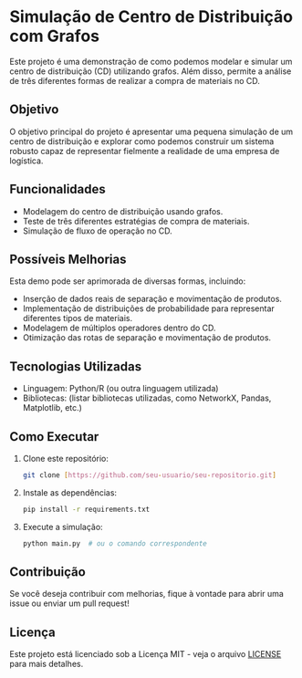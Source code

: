 # Simulação de Centro de Distribuição com Grafos

Este projeto é uma demonstração de como podemos modelar e simular um centro de distribuição (CD) utilizando grafos. Além disso, permite a análise de três diferentes formas de realizar a compra de materiais no CD.

## Objetivo
O objetivo principal do projeto é apresentar uma pequena simulação de um centro de distribuição e explorar como podemos construir um sistema robusto capaz de representar fielmente a realidade de uma empresa de logística.

## Funcionalidades
- Modelagem do centro de distribuição usando grafos.
- Teste de três diferentes estratégias de compra de materiais.
- Simulação de fluxo de operação no CD.

## Possíveis Melhorias
Esta demo pode ser aprimorada de diversas formas, incluindo:
- Inserção de dados reais de separação e movimentação de produtos.
- Implementação de distribuições de probabilidade para representar diferentes tipos de materiais.
- Modelagem de múltiplos operadores dentro do CD.
- Otimização das rotas de separação e movimentação de produtos.

## Tecnologias Utilizadas
- Linguagem: Python/R (ou outra linguagem utilizada)
- Bibliotecas: (listar bibliotecas utilizadas, como NetworkX, Pandas, Matplotlib, etc.)

## Como Executar
1. Clone este repositório:
   ```sh
   git clone [https://github.com/seu-usuario/seu-repositorio.git]
   ```
2. Instale as dependências:
   ```sh
   pip install -r requirements.txt 
   ```
3. Execute a simulação:
   ```sh
   python main.py  # ou o comando correspondente
   ```

## Contribuição
Se você deseja contribuir com melhorias, fique à vontade para abrir uma issue ou enviar um pull request!

## Licença
Este projeto está licenciado sob a Licença MIT - veja o arquivo [LICENSE](LICENSE) para mais detalhes.

